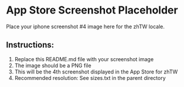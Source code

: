 # App Store Screenshot Placeholder

Place your iphone screenshot #4 image here for the zhTW locale.

## Instructions:
1. Replace this README.md file with your screenshot image
2. The image should be a PNG file
3. This will be the 4th screenshot displayed in the App Store for zhTW
4. Recommended resolution: See sizes.txt in the parent directory

